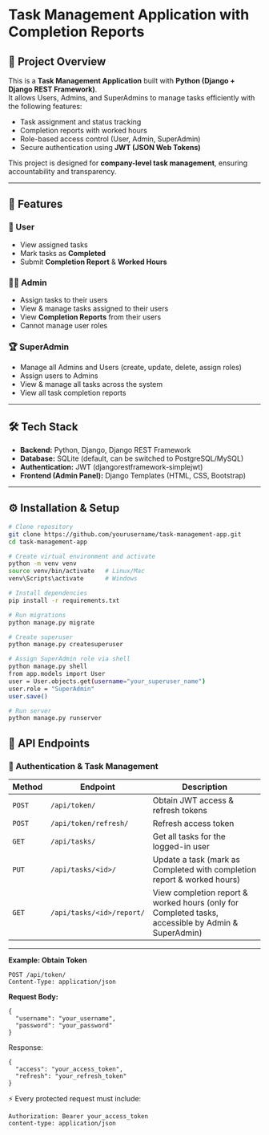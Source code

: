 # Task Management Application with Completion Reports

## 📌 Project Overview
This is a **Task Management Application** built with **Python (Django + Django REST Framework)**.  
It allows Users, Admins, and SuperAdmins to manage tasks efficiently with the following features:
- Task assignment and status tracking
- Completion reports with worked hours
- Role-based access control (User, Admin, SuperAdmin)
- Secure authentication using **JWT (JSON Web Tokens)**

This project is designed for **company-level task management**, ensuring accountability and transparency.

---

## 🚀 Features

### 👤 User
- View assigned tasks
- Mark tasks as **Completed**
- Submit **Completion Report** & **Worked Hours**

### 👨‍💼 Admin
- Assign tasks to their users
- View & manage tasks assigned to their users
- View **Completion Reports** from their users
- Cannot manage user roles

### 🏆 SuperAdmin
- Manage all Admins and Users (create, update, delete, assign roles)
- Assign users to Admins
- View & manage all tasks across the system
- View all task completion reports

---

## 🛠️ Tech Stack
- **Backend:** Python, Django, Django REST Framework
- **Database:** SQLite (default, can be switched to PostgreSQL/MySQL)
- **Authentication:** JWT (djangorestframework-simplejwt)
- **Frontend (Admin Panel):** Django Templates (HTML, CSS, Bootstrap)

---

## ⚙️ Installation & Setup 

```bash
# Clone repository
git clone https://github.com/yourusername/task-management-app.git
cd task-management-app

# Create virtual environment and activate
python -m venv venv
source venv/bin/activate   # Linux/Mac
venv\Scripts\activate      # Windows

# Install dependencies
pip install -r requirements.txt

# Run migrations
python manage.py migrate

# Create superuser
python manage.py createsuperuser

# Assign SuperAdmin role via shell
python manage.py shell
from app.models import User
user = User.objects.get(username="your_superuser_name")
user.role = "SuperAdmin"
user.save()

# Run server
python manage.py runserver
```
## 📡 API Endpoints

### 🔑 Authentication & Task Management
| Method | Endpoint | Description |
|--------|----------|-------------|
| `POST` | `/api/token/` | Obtain JWT access & refresh tokens |
| `POST` | `/api/token/refresh/` | Refresh access token |
| `GET`  | `/api/tasks/` | Get all tasks for the logged-in user |
| `PUT`  | `/api/tasks/<id>/` | Update a task (mark as Completed with completion report & worked hours) |
| `GET`  | `/api/tasks/<id>/report/` | View completion report & worked hours (only for Completed tasks, accessible by Admin & SuperAdmin) |

---

**Example: Obtain Token**
```http
POST /api/token/
Content-Type: application/json
```
**Request Body:**
```http
{
  "username": "your_username",
  "password": "your_password"
}
```
Response:
```http
{
  "access": "your_access_token",
  "refresh": "your_refresh_token"
}
```
⚡ Every protected request must include:
```http
Authorization: Bearer your_access_token
content-type: application/json
```



